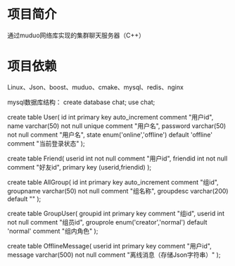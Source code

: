 # 项目简介
通过muduo网络库实现的集群聊天服务器（C++）

# 项目依赖
Linux、Json、boost、muduo、cmake、mysql、redis、nginx

mysql数据库结构：
create database chat;
use chat;

create table User(
	id int primary key auto_increment comment "用户id",
	name varchar(50) not null unique comment "用户名",
	password varchar(50) not null comment "用户名",
	state enum('online','offline') default 'offline' comment "当前登录状态"
);

create table Friend(
	userid int not null comment "用户id",
	friendid int not null comment "好友id",
	primary key (userid,friendid)
);

create table AllGroup(
	id int primary key auto_increment comment "组id",
	groupname varchar(50) not null comment "组名称",
	groupdesc varchar(200) default ""
);

create table GroupUser(
	groupid int primary key comment "组id",
	userid int not null comment "组员id",
	grouprole enum('creator','normal') default 'normal' comment "组内角色"
);

create table OfflineMessage(
	userid int primary key comment "用户id",
	message varchar(500) not null comment "离线消息（存储Json字符串）"
);

